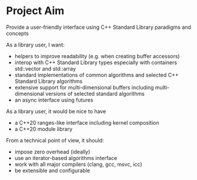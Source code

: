 # Project Aim

Provide a user-friendly interface using C++ Standard Library paradigms and concepts

As a library user, I want:

- helpers to improve readability (e.g. when creating buffer accessors)
- interop with C++ Standard Library types especially with containers std::vector and std::array
- standard implementations of common algorithms and selected C++ Standard Library algorithms
- extensive support for multi-dimensional buffers including multi-dimensional versions of selected standard algorithms
- an async interface using futures

As a library user, it would be nice to have

- a C++20 ranges-like interface including kernel composition
- a C++20 module library

From a technical point of view, it should:

- impose zero overhead (ideally)
- use an iterator-based algorithms interface
- work with all major compilers (clang, gcc, msvc, icc)
- be extensible and configurable
